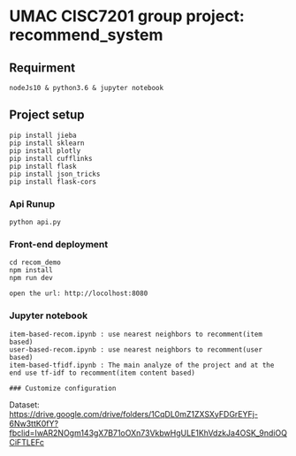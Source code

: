 # UMAC CISC7201 group project: recommend_system

## Requirment
```
nodeJs10 & python3.6 & jupyter notebook
```

## Project setup
```
pip install jieba
pip install sklearn
pip install plotly
pip install cufflinks
pip install flask
pip install json_tricks
pip install flask-cors
```

### Api Runup
```
python api.py
```

### Front-end deployment
```
cd recom_demo
npm install
npm run dev

open the url: http://locolhost:8080
```

### Jupyter notebook
```
item-based-recom.ipynb : use nearest neighbors to recomment(item based)
user-based-recom.ipynb : use nearest neighbors to recomment(user based)
item-based-tfidf.ipynb : The main analyze of the project and at the end use tf-idf to recomment(item content based)

### Customize configuration
```


Dataset: 
https://drive.google.com/drive/folders/1CqDL0mZ1ZXSXyFDGrEYFj-6Nw3ttK0fY?fbclid=IwAR2NOgm143gX7B71oOXn73VkbwHgULE1KhVdzkJa4OSK_9ndiOQCiFTLEFc

